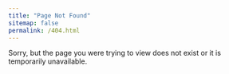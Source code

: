 ```yaml
---
title: "Page Not Found"
sitemap: false
permalink: /404.html
---
```


Sorry, but the page you were trying to view does not exist or it is temporarily unavailable.

